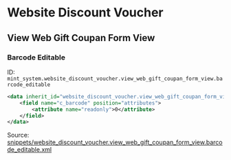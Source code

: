 # Website Discount Voucher

## View Web Gift Coupan Form View

### Barcode Editable

ID: `mint_system.website_discount_voucher.view_web_gift_coupan_form_view.barcode_editable`

```xml
<data inherit_id="website_discount_voucher.view_web_gift_coupan_form_view" priority="50">
    <field name="c_barcode" position="attributes">
        <attribute name="readonly">0</attribute>
    </field>
</data>

```

Source: [snippets/website_discount_voucher.view_web_gift_coupan_form_view.barcode_editable.xml](https://github.com/Mint-System/Odoo-Build/tree/main/snippets/website_discount_voucher.view_web_gift_coupan_form_view.barcode_editable.xml)
